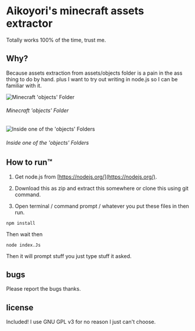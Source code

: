 # Aikoyori's minecraft assets extractor

Totally works 100% of the time, trust me.

## Why?

Because assets extraction from assets/objects folder is a pain in the ass thing to do by hand. plus I want to try out
writing in node.js so I can be familiar with it.


![Minecraft 'objects' Folder](https://my-music.is-bad.com/2J4EKvF.png "Screenshots taken by Aikoyori")
###### Minecraft 'objects' Folder


![Inside one of the 'objects' Folders](https://my-music.is-bad.com/7D2Y8PF.png "Screenshots taken by Aikoyori")
###### Inside one of the 'objects' Folders


## How to run™

1. Get node.js from [https://nodejs.org/](https://nodejs.org/).

2. Download this as zip and extract this somewhere or clone this using git command.

3. Open terminal / command prompt / whatever you put these files in then run.

```
npm install
```
Then wait then

```
node index.Js
```

Then it will prompt stuff you just type stuff it asked.

## bugs

Please report the bugs thanks.

## license

Included! I use GNU GPL v3 for no reason I just can't choose.